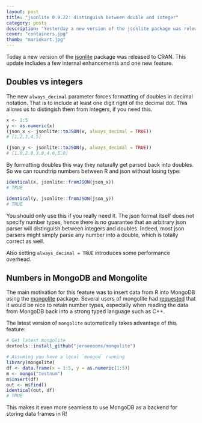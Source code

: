 ```yaml
---
layout: post
title: "jsonlite 0.9.22: distinguish between double and integer"
category: posts
description: "Yesterday a new version of the jsonlite package was released to CRAN. This update includes a new feature which makes it easier to distinguish between doubles and integers."
cover: "containers.jpg"
thumb: "mariokart.jpg"
---
```


Today a new version of the [jsonlite](https://cran.r-project.org/web/packages/jsonlite/vignettes/json-aaquickstart.html) package was released to CRAN. This update includes a few internal enhancements and one new feature.

## Doubles vs integers

The new `always_decimal` parameter forces formatting of doubles in decimal notation. That is to include at least one digit right of the decimal dot. This allows us to distingish them from integers, if you need this. 

```r
x <- 1:5
y <- as.numeric(x)
(json_x <- jsonlite::toJSON(x, always_decimal = TRUE))
# [1,2,3,4,5] 

(json_y <- jsonlite::toJSON(y, always_decimal = TRUE))
# [1.0,2.0,3.0,4.0,5.0] 
``` 

By formatting doubles this way they naturally get parsed back into doubles. So we can roundtrip numbers between R and json without losing type:

```r
identical(x, jsonlite::fromJSON(json_x))
# TRUE

identical(y, jsonlite::fromJSON(json_y))
# TRUE
```

You should only use this if you really need it. The json format itself does not specify number types, hence there is no guarantee that an arbitrary json parser will distinguish between integers and doubles. Indeed, most json parsers might simply parse any number into a double, which is totally correct as well.

Also setting `always_decimal = TRUE` introduces some performance overhead.

## Numbers in MongoDB and Mongolite

The main motivation for this feature was to insert data from R into MongoDB using the [mongolite](https://cran.r-project.org/web/packages/mongolite/vignettes/intro.html) package. Several users of mongolite had [requested](https://github.com/jeroenooms/mongolite/issues/38) that it would be nice to retain number types, especially when reading the data from MongoDB back into a strong typed language such as C++.

The latest version of `mongolite` automatically takes advantage of this feature:


```r
# Get latest mongolite
devtools::install_github("jeroenooms/mongolite")

# Assuming you have a local `mongod` running
library(mongolite)
df <- data.frame(x = 1:5, y = as.numeric(1:5))
m <- mongo("testnum")
m$insert(df)
out <- m$find()
identical(out, df)
# TRUE
```

This makes it even more seamless to use MongoDB as a backend for storing data frames in R!


